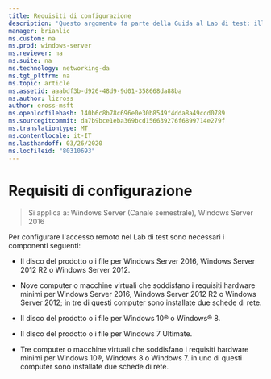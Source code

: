 ```yaml
---
title: Requisiti di configurazione
description: 'Questo argomento fa parte della Guida al Lab di test: illustra una distribuzione multisito di DirectAccess per Windows Server 2016'
manager: brianlic
ms.custom: na
ms.prod: windows-server
ms.reviewer: na
ms.suite: na
ms.technology: networking-da
ms.tgt_pltfrm: na
ms.topic: article
ms.assetid: aaabdf3b-d926-48d9-9d01-358668da88ba
ms.author: lizross
author: eross-msft
ms.openlocfilehash: 140b6c8b78c696e0e30b8549f4dda8a49ccd0789
ms.sourcegitcommit: da7b9bce1eba369bcd156639276f6899714e279f
ms.translationtype: MT
ms.contentlocale: it-IT
ms.lasthandoff: 03/26/2020
ms.locfileid: "80310693"
---
```

# <a name="configuration-requirements"></a>Requisiti di configurazione

>Si applica a: Windows Server (Canale semestrale), Windows Server 2016

Per configurare l'accesso remoto nel Lab di test sono necessari i componenti seguenti:  
  
-   Il disco del prodotto o i file per Windows Server 2016, Windows Server 2012 R2 o Windows Server 2012.  
  
-   Nove computer o macchine virtuali che soddisfano i requisiti hardware minimi per Windows Server 2016, Windows Server 2012 R2 o Windows Server 2012; in tre di questi computer sono installate due schede di rete.  
  
-   Il disco del prodotto o i file per Windows 10&reg; o Windows&reg; 8.  
  
-   Il disco del prodotto o i file per Windows 7 Ultimate.  
  
-   Tre computer o macchine virtuali che soddisfano i requisiti hardware minimi per Windows 10&reg;, Windows 8 o Windows 7. in uno di questi computer sono installate due schede di rete.  
  


